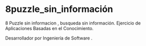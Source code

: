 # 8puzzle_sin_información 
8 Puzzle sin informacion , busqueda sin información.
Ejercicio de Aplicaciones Basadas en el Conocimiento.

Desarrollador por Ingeniería de Software .
